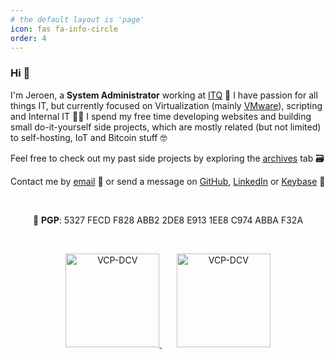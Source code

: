 ```yaml
---
# the default layout is 'page'
icon: fas fa-info-circle
order: 4
---
```


### Hi 👋

I'm Jeroen, a **System Administrator** working at [ITQ](https://itq.eu) 🧡 I have passion for all things IT, but currently focused on Virtualization (mainly [VMware](https://www.vmware.com/products.html?resource=product-listing%3Aanywhere-workspace)), scripting and Internal IT 👨‍💻 I spend my free time developing websites and building small do-it-yourself side projects, which are mostly related (but not limited) to self-hosting, IoT and Bitcoin stuff 🤓

Feel free to check out my past side projects by exploring the [archives](https://vskills.nl/archives/) tab 🗃️ 

Contact me by [email](mailto:jeroen66124@gmail.com) 📨 or send a message on [GitHub](https://github.com/jeroen66124), [LinkedIn](https://linkedin.com/in/jkou) or [Keybase](https://keybase.io/jeroen66124) 💬

 
 
<p align="center">🔑 <b>PGP</b>: 5327 FECD F828 ABB2 2DE8 E913 1EE8 C974 ABBA F32A</p>

 
 
<div align="center">
  <a href="https://www.credly.com/badges/8dfc178a-8681-45c5-89a0-3f561f99fe67">
    <img src="https://images.credly.com/size/340x340/images/76cf3a86-92be-433d-bd37-85575d4995e2/image.png" alt="VCP-DCV" height="150" width="150">
  </a>
  &nbsp;&nbsp;&nbsp;&nbsp;&nbsp;
  <a href="https://www.credly.com/badges/8dfc178a-8681-45c5-89a0-3f561f99fe67">
    <img src="https://images.credly.com/size/340x340/images/242902b5-f527-42ad-865e-977c9e1b5b58/image.png" alt="VCP-DCV" height="150" width="150">
  </a>
</div>

